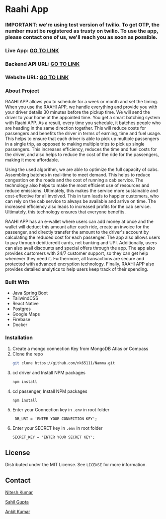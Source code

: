 # Raahi App

### IMPORTANT: we're using test version of twilio. To get OTP, the number must be registered as trusty on twilio. To use the app, please contact one of us, we'll reach you as soon as possible.

### Live App: <a href="https://www.dropbox.com/scl/fo/nfn3ww3f5tyvhhcuho8wk/h?dl=0&rlkey=00s8058sqqcoeejve19fdd9mv" target="_blank">GO TO LINK</a>
### Backend API URL: <a href="https://backend-production-2ed9.up.railway.app/swagger-ui.html" target="_blank">GO TO LINK</a>
### Website URL: <a href="https://raahi.onrender.com/" target="_blank">GO TO LINK</a>


### About Project
RAAHI APP allows you to schedule for a week or month and set the timing. When you use the RAAHI APP, we handle everything and provide you with your driver details 30 minutes before the pickup time. We will send the driver to your home at the appointed time. You get a smart batching system with Raahi APP. As a result, every time you schedule, it batches people who are heading in the same direction together. This will reduce costs for passengers and benefits the driver in terms of earning, time and fuel usage. This helps to ensure that each driver is able to pick up multiple passengers in a single trip, as opposed to making multiple trips to pick up single passengers. This increases efficiency, reduces the time and fuel costs for the driver, and also helps to reduce the cost of the ride for the passengers, making it more affordable.

Using the used algorithm, we are able to optimize the full capacity of cabs. Assembling batches in real-time to meet demand.  This helps to reduce congestion on the roads and the cost of running a cab service. The technology also helps to make the most efficient use of resources and reduce emissions. Ultimately, this makes the service more sustainable and cost-effective for all involved. This in turn leads to happier customers, who can rely on the cab service to always be available and arrive on time. The increased efficiency also leads to increased profits for the cab service. Ultimately, this technology ensures that everyone benefits.

RAAHI APP has an e-wallet where users can add money at once and the wallet will deduct this amount after each ride, create an invoice for the passenger, and directly transfer the amount to the driver's account by calculating the reduced cost for each passenger. The app also allows users to pay through debit/credit cards, net banking and UPI. Additionally, users can also avail discounts and special offers through the app. The app also provides customers with 24/7 customer support, so they can get help whenever they need it. Furthermore, all transactions are secure and protected with advanced encryption technology. Finally, RAAHI APP also provides detailed analytics to help users keep track of their spending.


### Built With

* Java Spring Boot
* TailwindCSS
* React Native
* Postgres
* Google Maps
* Firebase
* Docker


### Installation

1. Create a mongo connection Key from MongoDB Atlas or Compass
2. Clone the repo
   ```sh
   git clone https://github.com/nk65111/Namma.git
   ```
3. cd driver and Install NPM packages
   ```sh
   npm install
   ```
4. cd passenger, Install NPM packages
   ```sh
   npm install
   ```   
5. Enter your Connection key in `.env` in root folder
   ```
    DB_URI = 'ENTER YOUR CONNECTION KEY';
   ```
6. Enter your SECRET key in `.env` in root folder
   ```
   SECRET_KEY = 'ENTER YOUR SECRET KEY';
   ```

<!-- LICENSE -->
## License

Distributed under the MIT License. See `LICENSE` for more information.


<!-- CONTACT -->
## Contact

[Nitesh Kumar](https://www.linkedin.com/in/nitesh-kumar-4a223716b/)

[Sahil Gupta](https://www.linkedin.com/in/sahilgupta04/)

[Ankit Kumar](https://www.linkedin.com/in/ankit628792/)
